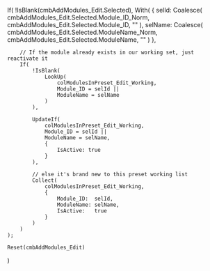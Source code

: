 If(
    !IsBlank(cmbAddModules_Edit.Selected),
    With(
        {
            selId:
                Coalesce(
                    cmbAddModules_Edit.Selected.Module_ID_Norm,
                    cmbAddModules_Edit.Selected.Module_ID,
                    ""
                ),
            selName:
                Coalesce(
                    cmbAddModules_Edit.Selected.ModuleName_Norm,
                    cmbAddModules_Edit.Selected.ModuleName,
                    ""
                )
        },

        // If the module already exists in our working set, just reactivate it
        If(
            !IsBlank(
                LookUp(
                    colModulesInPreset_Edit_Working,
                    Module_ID = selId ||
                    ModuleName = selName
                )
            ),

            UpdateIf(
                colModulesInPreset_Edit_Working,
                Module_ID = selId ||
                ModuleName = selName,
                {
                    IsActive: true
                }
            ),

            // else it's brand new to this preset working list
            Collect(
                colModulesInPreset_Edit_Working,
                {
                    Module_ID:  selId,
                    ModuleName: selName,
                    IsActive:   true
                }
            )
        )
    );

    Reset(cmbAddModules_Edit)
)
